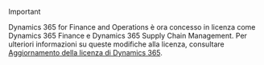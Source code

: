 > [!IMPORTANT]
> Dynamics 365 for Finance and Operations è ora concesso in licenza come Dynamics 365 Finance e Dynamics 365 Supply Chain Management. Per ulteriori informazioni su queste modifiche alla licenza, consultare [Aggiornamento della licenza di Dynamics 365](https://docs.microsoft.com/dynamics365/licensing/update).